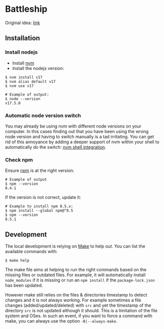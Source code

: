 # Battleship

Original idea: [link][afup-battleship]

## Installation

### Install nodejs

- Install [nvm][nvm]
- Install the nodejs version:

```
$ nvm install v17
$ nvm alias default v17
$ nvm use v17

# Example of output:
$ node --version
v17.5.0
```

### Automatic node version switch

You may already be using nvm with different node versions on your computer. In
this cases finding out that you have been using the wrong node version and
having to switch manually is a tad irritating. You can get rid of this annoyance
by adding a deeper support of nvm within your shell to automatically do the
switch: [nvm shell integration][nvm-shell-integration].


### Check npm

Ensure [npm][npm] is at the right version:

```
# Example of output
$ npm --version
8.4.1
```

If the version is not correct, update it:

```
# Example to install npm 8.5.x:
$ npm install --global npm@^8.5
$ npm --version
8.5.1
```

## Development

The local development is relying on [Make][make] to help out. You can list
the available commands with:

```
$ make help
```

The make file aims at helping to run the right commands based on the missing
files or outdated files. For example, it will automatically install `node_modules`
if it is missing or run an `npm install` if the `package-lock.json` has been
updated.

However make still relies on the files & directories timestamp to detect changes
and it is not always working. For example sometimes a file changes (added/updated/deleted)
with `src` and yet the timestamp of the directory `src` is not updated although
it should. This is a limitation of the file system and OSes. In such an event,
if you want to force a command with make, you can always use the option `-B|--always-make`.


[afup-battleship]: https://github.com/AFUP-rennes/challenge-2022-01
[make]: https://www.gnu.org/software/make/
[npm]: https://www.npmjs.com/
[nvm]: https://github.com/nvm-sh/nvm
[nvm-shell-integration]: https://github.com/nvm-sh/nvm#deeper-shell-integration
